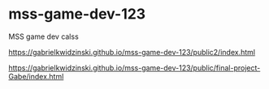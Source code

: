# mss-game-dev-123
MSS game dev calss


https://gabrielkwidzinski.github.io/mss-game-dev-123/public2/index.html

https://gabrielkwidzinski.github.io/mss-game-dev-123/public/final-project-Gabe/index.html

